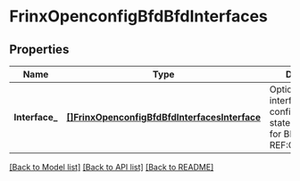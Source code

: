 # FrinxOpenconfigBfdBfdInterfaces

## Properties
Name | Type | Description | Notes
------------ | ------------- | ------------- | -------------
**Interface_** | [**[]FrinxOpenconfigBfdBfdInterfacesInterface**](frinx.openconfig.bfd.bfd.interfaces.Interface.md) | Optional[Per-interface configuration and state parameters for BFD.] REF:Optional.empty | [optional] [default to null]

[[Back to Model list]](../README.md#documentation-for-models) [[Back to API list]](../README.md#documentation-for-api-endpoints) [[Back to README]](../README.md)


